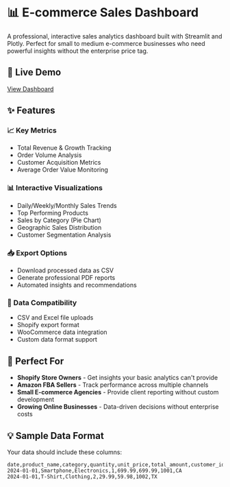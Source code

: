 # 📊 E-commerce Sales Dashboard

A professional, interactive sales analytics dashboard built with Streamlit and Plotly. Perfect for small to medium e-commerce businesses who need powerful insights without the enterprise price tag.

## 🚀 Live Demo
[View Dashboard]([https://your-app-name.streamlit.app](https://ecommerce-sales-dashboard-f52f57kcy5kyr2cgpkbukt.streamlit.app/))

## ✨ Features

### 📈 Key Metrics
- Total Revenue & Growth Tracking
- Order Volume Analysis
- Customer Acquisition Metrics
- Average Order Value Monitoring

### 📊 Interactive Visualizations
- Daily/Weekly/Monthly Sales Trends
- Top Performing Products
- Sales by Category (Pie Chart)
- Geographic Sales Distribution
- Customer Segmentation Analysis

### 📥 Export Options
- Download processed data as CSV
- Generate professional PDF reports
- Automated insights and recommendations

### 🔧 Data Compatibility
- CSV and Excel file uploads
- Shopify export format
- WooCommerce data integration
- Custom data format support

## 🎯 Perfect For
- **Shopify Store Owners** - Get insights your basic analytics can't provide
- **Amazon FBA Sellers** - Track performance across multiple channels
- **Small E-commerce Agencies** - Provide client reporting without custom development
- **Growing Online Businesses** - Data-driven decisions without enterprise costs

## 💡 Sample Data Format

Your data should include these columns:
```csv
date,product_name,category,quantity,unit_price,total_amount,customer_id,customer_location
2024-01-01,Smartphone,Electronics,1,699.99,699.99,1001,CA
2024-01-01,T-Shirt,Clothing,2,29.99,59.98,1002,TX
